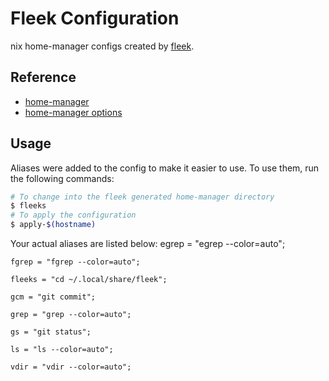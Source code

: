 # Fleek Configuration

nix home-manager configs created by [fleek](https://github.com/ublue-os/fleek).

## Reference

- [home-manager](https://nix-community.github.io/home-manager/)
- [home-manager options](https://nix-community.github.io/home-manager/options.html)

## Usage

Aliases were added to the config to make it easier to use. To use them, run the following commands:

```bash
# To change into the fleek generated home-manager directory
$ fleeks
# To apply the configuration
$ apply-$(hostname)
```

Your actual aliases are listed below:
    egrep = "egrep --color=auto";

    fgrep = "fgrep --color=auto";

    fleeks = "cd ~/.local/share/fleek";

    gcm = "git commit";

    grep = "grep --color=auto";

    gs = "git status";

    ls = "ls --color=auto";

    vdir = "vdir --color=auto";

